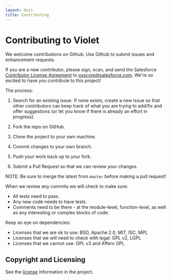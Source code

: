 ```yaml
---
layout: docs
title: Contributing
---
```


# Contributing to Violet

We welcome contributions on Github. Use Github to submit issues and enhancement requests.

If you are a new contributor, please sign, scan, and send the Salesforce [Contributor License Agreement](./SFDC_CLA.pdf) to osscore@salesforce.com. We're so excited to have you contribute to this project!

The process:

1. Search for an existing issue. If none exists, create a new issue so that other contributors can keep track of what you are trying to add/fix and offer suggestions (or let you know if there is already an effort in progress).

1. Fork the repo on GitHub.

1. Clone the project to your own machine.

1. Commit changes to your own branch.

1. Push your work back up to your fork.

1. Submit a Pull Request so that we can review your changes.

NOTE: Be sure to merge the latest from `master` before making a pull request!

When we review any commits we will check to make sure:

- All tests need to pass.
- Any new code needs to have tests.
- Comments need to be there - at the module-level, function-level, as well as any interesting or complex blocks of code.

Keep an eye on dependencies:
- Licenses that we are ok to use: BSD, Apache 2.0, MIT, ISC, MPL
- Licenses that we will need to check with legal: GPL v2, LGPL
- Licenses that we cannot use: GPL v3 and Affero GPL

## Copyright and Licensing

See the [license](https://github.com/salesforce/violet-conversations/blob/master/LICENSE.txt) information in the project.

